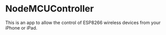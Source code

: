 # NodeMCUController

This is an app to allow the control of ESP8266 wireless devices from your iPhone or iPad.
